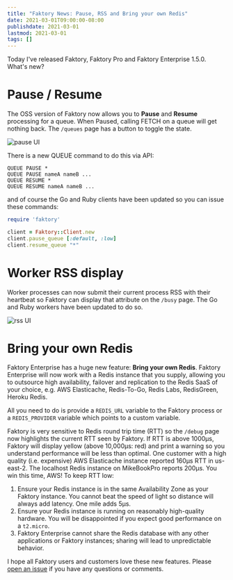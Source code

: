 ```yaml
---
title: "Faktory News: Pause, RSS and Bring your own Redis"
date: 2021-03-01T09:00:00-08:00
publishdate: 2021-03-01
lastmod: 2021-03-01
tags: []
---
```


Today I've released Faktory, Faktory Pro and Faktory Enterprise 1.5.0.
What's new?

# Pause / Resume

The OSS version of Faktory now allows you to **Pause** and **Resume** processing
for a queue. When Paused, calling FETCH on a queue will get nothing
back. The `/queues` page has a button to toggle the state.

![pause UI](/images/faktory-pause.png)

There is a new QUEUE command to do this via API:

```
QUEUE PAUSE *
QUEUE PAUSE nameA nameB ...
QUEUE RESUME *
QUEUE RESUME nameA nameB ...
```

and of course the Go and Ruby clients have been updated so you can issue
these commands:

```ruby
require 'faktory'

client = Faktory::Client.new
client.pause_queue [:default, :low]
client.resume_queue "*"
```

# Worker RSS display

Worker processes can now submit their current process RSS with their
heartbeat so Faktory can display that attribute on the `/busy` page. The Go
and Ruby workers have been updated to do so.

![rss UI](/images/faktory-busy-rss.png)

# Bring your own Redis

Faktory Enterprise has a huge new feature: **Bring your own Redis**.
Faktory Enterprise will now work with a Redis instance that you supply, allowing
you to outsource high availability, failover and replication to the Redis SaaS of
your choice, e.g. AWS Elasticache, Redis-To-Go, Redis Labs, RedisGreen,
Heroku Redis.

All you need to do is provide a `REDIS_URL` variable to the Faktory
process or a `REDIS_PROVIDER` variable which points to a custom variable.

Faktory is very sensitive to Redis round trip time (RTT) so the `/debug` page now
highlights the current RTT seen by Faktory. If RTT is
above 1000µs, Faktory will display yellow (above 10,000µs: red) and print a
warning so you understand performance will be less than optimal.
One customer with a high quality (i.e. expensive) AWS Elasticache
instance reported 160µs RTT in us-east-2. The localhost Redis instance on
MikeBookPro reports 200µs. You win this time, AWS! To keep RTT low:

1. Ensure your Redis instance is in the same Availability Zone as your Faktory instance.
   You cannot beat the speed of light so distance will always add latency.
   One mile adds 5µs.
1. Ensure your Redis instance is running on reasonably high-quality hardware.
   You will be disappointed if you expect good performance on a `t2.micro`.
1. Faktory Enterprise cannot share the Redis database with any other
   applications or Faktory instances; sharing will lead to unpredictable behavior.

I hope all Faktory users and customers love these new features. Please [open an
issue](https://github.com/contribsys/faktory/issues/new) if you have any questions or comments.
